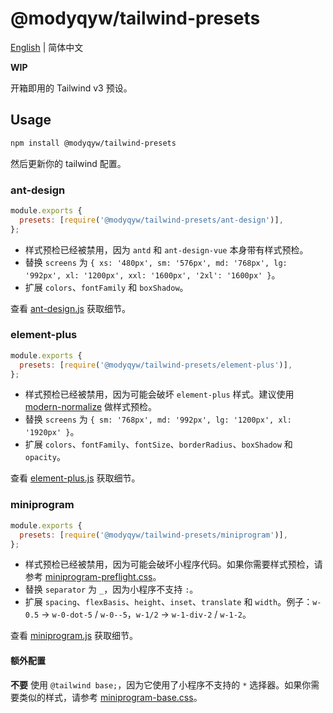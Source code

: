 # @modyqyw/tailwind-presets

[English](./README.md) | 简体中文

**WIP**

开箱即用的 Tailwind v3 预设。

## Usage

```sh
npm install @modyqyw/tailwind-presets
```

然后更新你的 tailwind 配置。

### ant-design

```js
module.exports {
  presets: [require('@modyqyw/tailwind-presets/ant-design')],
};

```

- 样式预检已经被禁用，因为 `antd` 和 `ant-design-vue` 本身带有样式预检。
- 替换 `screens` 为 `{ xs: '480px', sm: '576px', md: '768px', lg: '992px', xl: '1200px', xxl: '1600px', '2xl': '1600px' }`。
- 扩展 `colors`、`fontFamily` 和 `boxShadow`。

查看 [ant-design.js](./ant-design.js) 获取细节。

### element-plus

```js
module.exports {
  presets: [require('@modyqyw/tailwind-presets/element-plus')],
};

```

- 样式预检已经被禁用，因为可能会破坏 `element-plus` 样式。建议使用 [modern-normalize](https://github.com/sindresorhus/modern-normalize) 做样式预检。
- 替换 `screens` 为 `{ sm: '768px', md: '992px', lg: '1200px', xl: '1920px' }`。
- 扩展 `colors`、`fontFamily`、`fontSize`、`borderRadius`、`boxShadow` 和 `opacity`。

查看 [element-plus.js](./element-plus.js) 获取细节。

### miniprogram

```js
module.exports {
  presets: [require('@modyqyw/tailwind-presets/miniprogram')],
};

```

- 样式预检已经被禁用，因为可能会破坏小程序代码。如果你需要样式预检，请参考 [miniprogram-preflight.css](./miniprogram-preflight.css)。
- 替换 `separator` 为 `_`，因为小程序不支持 `:`。
- 扩展 `spacing`、`flexBasis`、`height`、`inset`、`translate` 和 `width`。例子：`w-0.5` -> `w-0-dot-5` / `w-0--5`，`w-1/2` -> `w-1-div-2` / `w-1-2`。

查看 [miniprogram.js](./miniprogram.js) 获取细节。

#### 额外配置

**不要** 使用 `@tailwind base;`，因为它使用了小程序不支持的 `*` 选择器。如果你需要类似的样式，请参考 [miniprogram-base.css](./miniprogram-base.css)。
